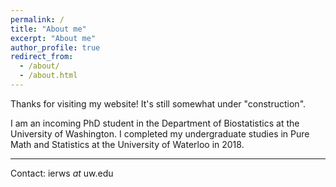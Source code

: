 ```yaml
---
permalink: /
title: "About me"
excerpt: "About me"
author_profile: true
redirect_from:
  - /about/
  - /about.html
---
```


Thanks for visiting my website! It's still somewhat under "construction".

I am an incoming PhD student in the Department of Biostatistics at the University of Washington. I completed my undergraduate studies in Pure Math and Statistics at the University of Waterloo in 2018.

---

Contact: ierws _at_ uw.edu
